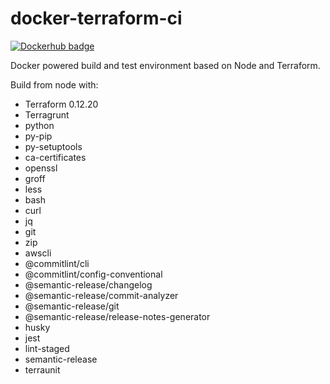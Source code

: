 # docker-terraform-ci
[![Dockerhub badge](https://dockeri.co/image/jdhornsby/terraform-ci)](https://hub.docker.com/r/jdhornsby/terraform-ci)

Docker powered build and test environment based on Node and Terraform.

Build from node with:
* Terraform 0.12.20
* Terragrunt
* python
* py-pip
* py-setuptools
* ca-certificates
* openssl
* groff
* less
* bash
* curl
* jq
* git
* zip
* awscli
* @commitlint/cli
* @commitlint/config-conventional
* @semantic-release/changelog
* @semantic-release/commit-analyzer
* @semantic-release/git
* @semantic-release/release-notes-generator
* husky
* jest
* lint-staged
* semantic-release
* terraunit
